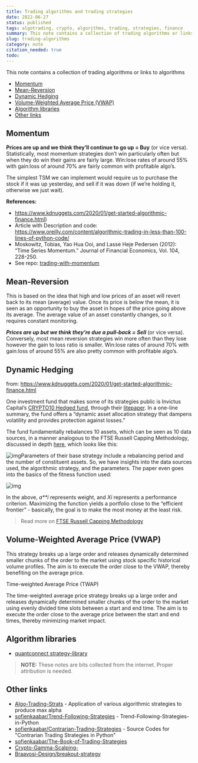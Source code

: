 ```yaml
---
title: Trading algorithms and trading strategies
date: 2022-06-27
status: published
tags: algotrading, crypto, algorithms, trading, strategies, finance 
summary: This note contains a collection of trading algorithms or links to algorithms
slug: trading-algorithms
category: note
citation_needed: true
todo: 
---
```

This note contains a collection of trading algorithms or links to algorithms

<!-- MarkdownTOC levels='2,3' autolink=True autoanchor=True -->

- [Momentum](#momentum)
- [Mean-Reversion](#mean-reversion)
- [Dynamic Hedging](#dynamic-hedging)
- [Volume-Weighted Average Price \(VWAP\)](#volume-weighted-average-price-vwap)
- [Algorithm libraries](#algorithm-libraries)
- [Other links](#other-links)

<!-- /MarkdownTOC -->


<a id="momentum"></a>
## Momentum
**Prices are up and we think they’ll continue to go up = Buy** (or vice versa).
Statistically, most momentum strategies don’t win particularly often but when they do win their gains are fairly large. Win:lose rates of around 55% with gain:loss of around 70% are fairly common with profitable algo’s.

The simplest TSM we can implement would require us to purchase the stock if it was up yesterday, and sell if it was down (if we’re holding it, otherwise we just wait).

**References:**

- https://www.kdnuggets.com/2020/01/get-started-algorithmic-finance.html)
- Article with Description and code: https://www.oreilly.com/content/algorithmic-trading-in-less-than-100-lines-of-python-code/
- Moskowitz, Tobias, Yao Hua Ooi, and Lasse Heje Pedersen (2012): “Time Series Momentum.” Journal of Financial Economics, Vol. 104, 228-250. 
- See repo: [trading-with-momentum](https://github.com/izikeros/trading-with-momentum)

<a id="mean-reversion"></a>
## Mean-Reversion
This is based on the idea that high and low prices of an asset will revert back to its mean (average) value. Once its price is below the mean, it is seen as an opportunity to buy the asset in hopes of the price going above its average. The average value of an asset constantly changes, so it requires constant monitoring.

***Prices are up but we think they’re due a pull-back = Sell*** (or vice versa).
 Conversely, most mean reversion strategies win more often than they lose however the gain to loss ratio is smaller. Win:lose rates of around 70% with gain:loss of around 55% are also pretty common with profitable algo’s.

<a id="dynamic-hedging"></a>
## Dynamic Hedging
from: https://www.kdnuggets.com/2020/01/get-started-algorithmic-finance.html

One investment fund that makes some of its strategies public is Invictus Capital’s [CRYPTO10 Hedged fund](https://invictuscapital.com/en/crypto10hedged), through their [litepaper](https://cdn.invictuscapital.com/whitepapers/c10-litepaper.pdf). In a one-line summary, the fund offers a “dynamic asset allocation strategy that dampens volatility and provides protection against losses.”

The fund fundamentally rebalances 10 assets, which can be seen as 10 data sources, in a manner analogous to the FTSE Russell Capping Methodology, discussed in depth [here](https://research.ftserussell.com/products/downloads/Capping_Methodology_Guide.pdf), which looks like this:

![img](https://i.ibb.co/TtjTwRm/Screenshot-2019-12-22-at-4-03-45-PM.png)Parameters of their base strategy include a rebalancing period and the number of constituent assets. So, we have insights into the data sources used, the algorithmic strategy, and the parameters. The paper even goes into the basics of the fitness function used:

![img](https://i.ibb.co/jVbgPDL/Screenshot-2019-12-22-at-4-12-41-PM.png)

In the above, *a**i* represents weight, and *Xi* represents a performance criterion. Maximizing the function yields a portfolio close to the “efficient frontier” - basically, the goal is to make the most money at the least risk.
> Read more on [FTSE Russell Capping Methodology](https://research.ftserussell.com/products/downloads/Capping_Methodology_Guide.pdf)


<a id="volume-weighted-average-price-vwap"></a>
## Volume-Weighted Average Price (VWAP)

This strategy breaks up a large order and releases dynamically determined smaller chunks of the order to the market using stock specific historical volume profiles. The aim is to execute the order close to the VWAP, thereby benefiting on the average price.

Time-weighted Average Price (TWAP)

The time-weighted average price strategy breaks up a large order and releases dynamically determined smaller chunks of the order to the market using evenly divided time slots between a start and end time. The aim is to execute the order close to the average price between the start and end times, thereby minimizing market impact.

<a id="algorithm-libraries"></a>
## Algorithm libraries

- [quantconnect strategy-library](https://www.quantconnect.com/tutorials/strategy-library/strategy-library)

> **NOTE:** 
> These notes are bits collected from the internet. Proper attribution is needed.

<a id="other-links"></a>
## Other links

- [Algo-Trading-Strats](https://github.com/faizancodes/Algo-Trading-Strats) - Application of various algorithmic strategies to produce max alpha
- [sofienkaabar/Trend-Following-Strategies](https://github.com/sofienkaabar/Trend-Following-Strategies) - Trend-Following-Strategies-in-Python
- [sofienkaabar/Contrarian-Trading-Strategies](https://github.com/sofienkaabar/Contrarian-Trading-Strategies) - Source Codes for "Contrarian Trading Strategies in Python"
- [sofienkaabar/The-Book-of-Trading-Strategies](https://github.com/sofienkaabar/The-Book-of-Trading-Strategies)
- [Crypto-Gamma-Scalping-](https://github.com/guiregueira/Crypto-Gamma-Scalping-)
- [Braavosi-Design/breakout-strategy](https://github.com/Braavosi-Design/breakout-strategy)